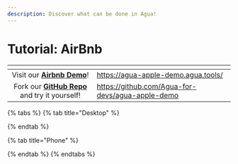 ```yaml
---
description: Discover what can be done in Agua!
---
```


# Tutorial: AirBnb

<table data-card-size="large" data-view="cards"><thead><tr><th align="center"></th><th data-hidden data-card-target data-type="content-ref"></th></tr></thead><tbody><tr><td align="center">Visit our <a href="https://airbnb-demo.agua.tools/"><strong>Airbnb Demo</strong></a>!</td><td><a href="https://agua-apple-demo.agua.tools/">https://agua-apple-demo.agua.tools/</a></td></tr><tr><td align="center">Fork our <a href="https://github.com/Agua-for-devs/agua-airbnb-demo"><strong>GitHub Repo</strong></a> and try it yourself!</td><td><a href="https://github.com/Agua-for-devs/agua-apple-demo">https://github.com/Agua-for-devs/agua-apple-demo</a></td></tr></tbody></table>

{% tabs %}
{% tab title="Desktop" %}

{% endtab %}

{% tab title="Phone" %}

{% endtab %}
{% endtabs %}
